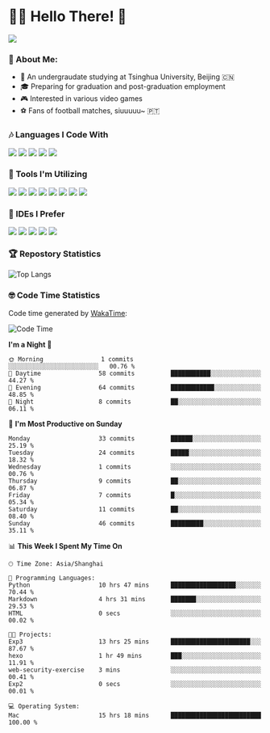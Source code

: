 # 😶‍🌫️ Hello There! 🤩
![](Walt.jpeg)
### 🫣 About Me:

- 🏫 An undergraudate studying at Tsinghua University, Beijing 🇨🇳
- 🎓 Preparing for graduation and post-graduation employment
- 🎮 Interested in various video games
- ⚽ Fans of football matches, siuuuuu~ 🇵🇹

### 🎶 Languages I Code With

![](https://img.shields.io/badge/Python-purple?logo=python) ![](https://img.shields.io/badge/C++-blue?logo=cplusplus) ![](https://img.shields.io/badge/Typescript-darkblue?logo=typescript) ![](https://img.shields.io/badge/Javascript-orange?logo=javascript) ![](https://img.shields.io/badge/Rust-yellow?logo=rust) 

### 👀 Tools I'm Utilizing

![](https://img.shields.io/badge/Pytorch-darkred?logo=pytorch) ![](https://img.shields.io/badge/Torch_Geometric-red?logo=pyg) ![](https://img.shields.io/badge/Jupyter-yellow?logo=jupyter) ![](https://img.shields.io/badge/OpenCV-blue?logo=opencv) ![](https://img.shields.io/badge/React-darkblue?logo=react) ![](https://img.shields.io/badge/mysql-3C5280?logo=Mysql) ![](https://img.shields.io/badge/OpenAI-green?logo=openai) ![](https://img.shields.io/badge/Node.JS-darkgreen?logo=nodedotjs) 

### 🤔 IDEs I Prefer

![](https://img.shields.io/badge/Visual_Studio-darkpink?logo=visualstudio) ![](https://img.shields.io/badge/VSCode-blue?logo=visualstudiocode) ![](https://img.shields.io/badge/Ps-darkblue?logo=adobephotoshop) ![](https://img.shields.io/badge/Pr-purple?logo=adobepremierepro) ![](https://img.shields.io/badge/Office-red?logo=microsoft)

### 🏆 Repostory Statistics

![Top Langs](https://github-readme-stats.vercel.app/api/top-langs/?username=EkkoXiao&layout=compact)

### 🤓 Code Time Statistics

Code time generated by [WakaTime](https://wakatime.com/):

<!--START_SECTION:waka-->
![Code Time](http://img.shields.io/badge/Code%20Time-106%20hrs%2055%20mins-blue)

**I'm a Night 🦉** 

```text
🌞 Morning                1 commits           ░░░░░░░░░░░░░░░░░░░░░░░░░   00.76 % 
🌆 Daytime                58 commits          ███████████░░░░░░░░░░░░░░   44.27 % 
🌃 Evening                64 commits          ████████████░░░░░░░░░░░░░   48.85 % 
🌙 Night                  8 commits           ██░░░░░░░░░░░░░░░░░░░░░░░   06.11 % 
```
📅 **I'm Most Productive on Sunday** 

```text
Monday                   33 commits          ██████░░░░░░░░░░░░░░░░░░░   25.19 % 
Tuesday                  24 commits          █████░░░░░░░░░░░░░░░░░░░░   18.32 % 
Wednesday                1 commits           ░░░░░░░░░░░░░░░░░░░░░░░░░   00.76 % 
Thursday                 9 commits           ██░░░░░░░░░░░░░░░░░░░░░░░   06.87 % 
Friday                   7 commits           █░░░░░░░░░░░░░░░░░░░░░░░░   05.34 % 
Saturday                 11 commits          ██░░░░░░░░░░░░░░░░░░░░░░░   08.40 % 
Sunday                   46 commits          █████████░░░░░░░░░░░░░░░░   35.11 % 
```


📊 **This Week I Spent My Time On** 

```text
🕑︎ Time Zone: Asia/Shanghai

💬 Programming Languages: 
Python                   10 hrs 47 mins      ██████████████████░░░░░░░   70.44 % 
Markdown                 4 hrs 31 mins       ███████░░░░░░░░░░░░░░░░░░   29.53 % 
HTML                     0 secs              ░░░░░░░░░░░░░░░░░░░░░░░░░   00.02 % 

🐱‍💻 Projects: 
Exp3                     13 hrs 25 mins      ██████████████████████░░░   87.67 % 
hexo                     1 hr 49 mins        ███░░░░░░░░░░░░░░░░░░░░░░   11.91 % 
web-security-exercise    3 mins              ░░░░░░░░░░░░░░░░░░░░░░░░░   00.41 % 
Exp2                     0 secs              ░░░░░░░░░░░░░░░░░░░░░░░░░   00.01 % 

💻 Operating System: 
Mac                      15 hrs 18 mins      █████████████████████████   100.00 % 
```


<!--END_SECTION:waka-->
<!--
**EkkoXiao/EkkoXiao** is a ✨ _special_ ✨ repository because its `README.md` (this file) appears on your GitHub profile.

Here are some ideas to get you started:

- 🔭 I’m currently working on ...
- 🌱 I’m currently learning ...
- 👯 I’m looking to collaborate on ...
- 🤔 I’m looking for help with ...
- 💬 Ask me about ...
- 📫 How to reach me: ...
- 😄 Pronouns: ...
- ⚡ Fun fact: ...
-->
